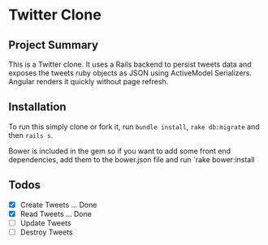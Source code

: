 # Twitter Clone

## Project Summary

This is a Twitter clone. It uses a Rails backend to persist tweets data and exposes the tweets ruby objects as JSON using ActiveModel Serializers. Angular renders it quickly without page refresh.

## Installation

To run this simply clone or fork it, run `bundle install`, `rake db:migrate` and then `rails s`.

Bower is included in the gem so if you want to add some front end dependencies, add them to the bower.json file and run `rake bower:install


## Todos
- [X] Create Tweets ... Done
- [X] Read Tweets ... Done
- [ ] Update Tweets
- [ ] Destroy Tweets